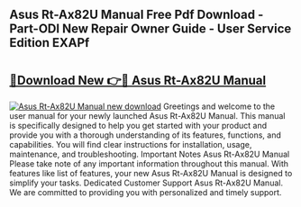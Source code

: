 ## Asus Rt-Ax82U Manual Free Pdf Download - Part-ODl New Repair Owner Guide - User Service Edition EXAPf

# <h2><a href="http://bc39876.oget.top/?id=Asus+Rt-Ax82U+Manual">🔗Download New 👉🔴 Asus Rt-Ax82U Manual</a></h2>

[![Asus Rt-Ax82U Manual new download](https://i.imgur.com/5g1atiW.png)](http://bc39876.oget.top/?id=Asus+Rt-Ax82U+Manual)
Greetings and welcome to the user manual for your newly launched Asus Rt-Ax82U Manual. This manual is specifically designed to help you get started with your product and provide you with a thorough understanding of its features, functions, and capabilities. You will find clear instructions for installation, usage, maintenance, and troubleshooting. Important Notes Asus Rt-Ax82U Manual Please take note of any important information throughout this manual. With features like list of features, your new Asus Rt-Ax82U Manual is designed to simplify your tasks. Dedicated Customer Support Asus Rt-Ax82U Manual. We are committed to providing you with personalized and timely support.
